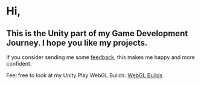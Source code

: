 # Hi,
## This is the Unity part of my Game Development Journey. I hope you like my projects.

If you consider sending me some [feedback](https://www.linkedin.com/in/erkamuzuncayir), this makes me happy and more confident.

Feel free to look at my Unity Play WebGL Builds: 
[WebGL Builds](https://play.unity.com/u/erkamuzuncayir)
